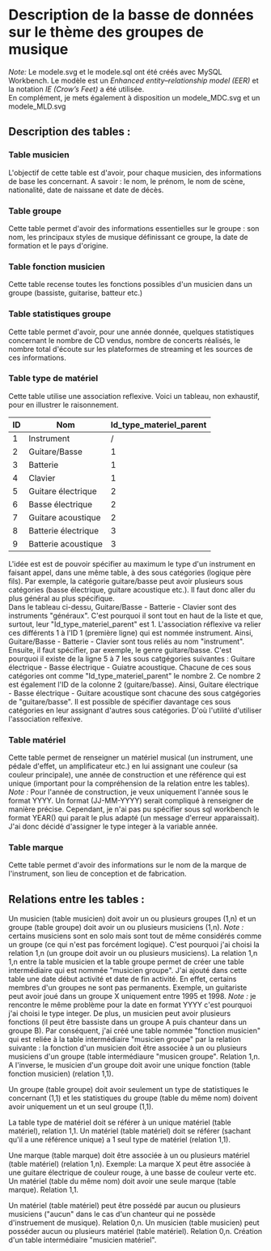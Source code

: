 # Description de la basse de données sur le thème des groupes de musique

*Note:* Le modele.svg et le modele.sql ont été créés avec MySQL Workbench. Le modèle est un *Enhanced entity–relationship model (EER)* et la notation *IE (Crow’s Feet)* a été utilisée.  
En complément, je mets également à disposition un modele_MDC.svg et un modele_MLD.svg  

## Description des tables :

### Table musicien 
L'objectif de cette table est d'avoir, pour chaque musicien, des informations de base les concernant. A savoir : le nom, le prénom, le nom de scène, nationalité, date de naissane et date de décès.

### Table groupe 
Cette table permet d'avoir des informations essentielles sur le groupe : son nom, les principaux styles de musique définissant ce groupe, la date de formation et le pays d'origine. 

### Table fonction musicien 
Cette table recense toutes les fonctions possibles d'un musicien dans un groupe (bassiste, guitarise, batteur etc.)

### Table statistiques groupe 
Cette table permet d'avoir, pour une année donnée, quelques statistiques concernant le nombre de CD vendus, nombre de concerts réalisés, le nombre total d'écoute sur les plateformes de streaming et les sources de ces informations. 

### Table type de matériel 
Cette table utilise une association reflexive. Voici un tableau, non exhaustif, pour en illustrer le raisonnement.

| ID  | Nom  |  Id_type_materiel_parent |
|---|---|---|
|  1 |  Instrument | /  |
|  2 |  Guitare/Basse |  1 |
|  3 |  Batterie |  1 |
|  4 | Clavier  | 1  |
|  5 |  Guitare électrique | 2  |
|  6 |  Basse électrique | 2  |
|  7 |  Guitare acoustique |  2 |
|  8 | Batterie électrique  | 3  |
|  9 | Batterie acoustique  |  3 |

L'idée est est de pouvoir spécifier au maximum le type d'un instrument en faisant appel, dans une même table, à des sous catégories (logique père fils). Par exemple, la catégorie guitare/basse peut avoir plusieurs sous catégories (basse électrique, guitare acoustique etc.). Il faut donc aller du plus général au plus spécifique.  
Dans le tableau ci-dessu, Guitare/Basse - Batterie - Clavier sont des instruments "généraux". C'est pourquoi il sont tout en haut de la liste et que, surtout, leur "Id_type_materiel_parent" est 1. L'association réflexive va relier ces différents 1 à l'ID 1 (première ligne) qui est nommée instrument. Ainsi, Guitare/Basse - Batterie - Clavier sont tous reliés au nom "instrument". Ensuite, il faut spécifier, par exemple, le genre guitare/basse. C'est pourquoi il existe de la ligne 5 à 7 les sous catgégories suivantes : Guitare électrique - Basse électrique - Guiatre acoustique. Chacune de ces sous catégories ont comme "Id_type_materiel_parent" le nombre 2. Ce nombre 2 est également l'ID de la colonne 2 (guitare/basse). Ainsi, Guitare électrique - Basse électrique - Guitare acoustique sont chacune des sous catgégories de "guitare/basse". Il est possible de spécifier davantage ces sous catégories en leur assignant d'autres sous catégories. D'où l'utilité d'utiliser l'association relfexive. 

### Table matériel 
Cette table permet de renseigner un matériel musical (un instrument, une pédale d'effet, un amplificateur etc.) en lui assignant une couleur (sa couleur principale), une année de construction et une référence qui est unique (important pour la compréhension de la relation entre les tables). *Note :* Pour l'année de construction, je veux uniquement l'année sous le format YYYY. Un format (JJ-MM-YYYY) serait compliqué à renseigner de manière précise. Cependant, je n'ai pas pu spécifier sous sql workbench le format YEAR() qui parait le plus adapté (un message d'erreur apparaissait). J'ai donc décidé d'assigner le type integer à la variable année. 

### Table marque 
Cette table permet d'avoir des informations sur le nom de la marque de l'instrument, son lieu de conception et de fabrication. 

## Relations entre les tables : 
Un musicien (table musicien) doit avoir un ou plusieurs groupes (1,n) et un groupe (table groupe) doit avoir un ou plusieurs musiciens (1,n). *Note :* certains musiciens sont en solo mais sont tout de même considérés comme un groupe (ce qui n'est pas forcément logique). C'est pourquoi j'ai choisi la relation 1,n (un groupe doit avoir un ou plusieurs musiciens). La relation 1,n 1,n entre la table musicien et la table groupe permet de créer une table intermédiaire qui est nommée "musicien groupe". J'ai ajouté dans cette table une date début activité et date de fin activité. En effet, certains membres d'un groupes ne sont pas permanents. Exemple, un guitariste peut avoir joué dans un groupe X uniquement entre 1995 et 1998. *Note :* je rencontre le même problème pour la date en format YYYY c'est pourquoi j'ai choisi le type integer. De plus, un musicien peut avoir plusieurs fonctions (il peut être bassiste dans un groupe A puis chanteur dans un groupe B). Par conséquent, j'ai créé une table nommée "fonction musicien" qui est reliée à la table intermédiaire "musicien groupe" par la relation suivante : la fonction d'un musicien doit être associée à un ou plusieurs musiciens d'un groupe (table intermédiaure "musicen groupe". Relation 1,n. A l'inverse, le musicien d'un groupe doit avoir une unique fonction (table fonction musicien) (relation 1,1). 

Un groupe (table groupe) doit avoir seulement un type de statistiques le concernant (1,1) et les statistiques du groupe (table du même nom) doivent avoir uniquement un et un seul groupe (1,1).

La table type de matériel doit se référer à un unique matériel (table matériel), relation 1,1. Un matériel (table matériel) doit se référer (sachant qu'il a une référence unique) a 1 seul type de matériel (relation 1,1).  

Une marque (table marque) doit être associée à un ou plusieurs matériel (table matériel) (relation 1,n). Exemple: La marque X peut être associée à une guitare électrique de couleur rouge, à une basse de couleur verte etc. Un matériel (table du même nom) doit avoir une seule marque (table marque). Relation 1,1.  

Un matériel (table matériel) peut être possédé par aucun ou plusieurs musiciens ("aucun" dans le cas d'un chanteur qui ne possède d'instruement de musique). Relation 0,n. Un musicien (table musicien) peut posséder aucun ou plusieurs matériel (table matériel). Relation 0,n. Création d'un table intermédiaire "musicien matériel".  
